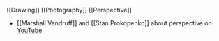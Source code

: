 [[Drawing]]
[[Photography]]
[[Perspective]]
- [[Marshall Vandruff]] and [[Stan Prokopenko]] about perspective on [YouTube](https://youtu.be/50XAa3AOihc)

